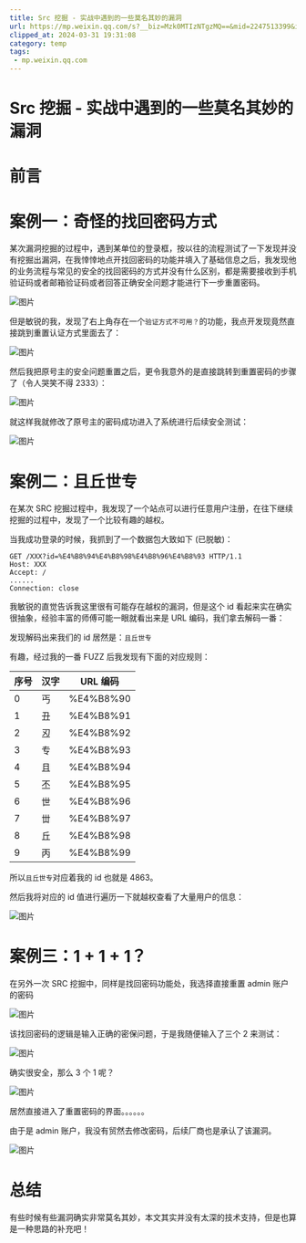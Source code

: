 ```yaml
---
title: Src 挖掘 - 实战中遇到的一些莫名其妙的漏洞
url: https://mp.weixin.qq.com/s?__biz=Mzk0MTIzNTgzMQ==&mid=2247513399&idx=1&sn=f7908a99fc8950154d3230fea51fbe0c&chksm=c2d77e2ff5a0f739b156d70bf488046da398e03ad325282f109c29791da8c7ef05b1752c0a8b&mpshare=1&scene=1&srcid=0227eXxDOnoAFSWMyL9XKdUg&sharer_shareinfo=ceaa97a39c9436cde945744183bc8ef9&sharer_shareinfo_first=ceaa97a39c9436cde945744183bc8ef9#rd
clipped_at: 2024-03-31 19:31:08
category: temp
tags: 
 - mp.weixin.qq.com
---
```



# Src 挖掘 - 实战中遇到的一些莫名其妙的漏洞

  

  

# 前言

# 案例一：奇怪的找回密码方式

某次漏洞挖掘的过程中，遇到某单位的登录框，按以往的流程测试了一下发现并没有挖掘出漏洞，在我悻悻地点开找回密码的功能并填入了基础信息之后，我发现他的业务流程与常见的安全的找回密码的方式并没有什么区别，都是需要接收到手机验证码或者邮箱验证码或者回答正确安全问题才能进行下一步重置密码。

![图片](assets/1711884668-6b721bc1bb92681000eedee6d170377e.webp)

但是敏锐的我，发现了右上角存在一个`验证方式不可用？`的功能，我点开发现竟然直接跳到重置认证方式里面去了：

![图片](assets/1711884668-9cae4f0306098212be4ac2f7177fef95.webp)

然后我把原号主的安全问题重置之后，更令我意外的是直接跳转到重置密码的步骤了（令人哭笑不得 2333）：

![图片](assets/1711884668-38e648288a1ec06f7b2ac0723d09e581.webp)

就这样我就修改了原号主的密码成功进入了系统进行后续安全测试：

![图片](assets/1711884668-2cf8524fcf4a61338bf98aa03d32218a.webp)

  

# 案例二：且丘世专

在某次 SRC 挖掘过程中，我发现了一个站点可以进行任意用户注册，在往下继续挖掘的过程中，发现了一个比较有趣的越权。

当我成功登录的时候，我抓到了一个数据包大致如下 (已脱敏)：

```plain
GET /XXX?id=%E4%B8%94%E4%B8%98%E4%B8%96%E4%B8%93 HTTP/1.1
Host: XXX
Accept: /
......
Connection: close
```

我敏锐的直觉告诉我这里很有可能存在越权的漏洞，但是这个 id 看起来实在确实很抽象，经验丰富的师傅可能一眼就看出来是 URL 编码，我们拿去解码一番：

发现解码出来我们的 id 居然是：`且丘世专`

有趣，经过我的一番 FUZZ 后我发现有下面的对应规则：

| 序号  | 汉字  | URL 编码 |
| --- | --- | --- |
| 0   | 丐   | %E4%B8%90 |
| 1   | 丑   | %E4%B8%91 |
| 2   | 丒   | %E4%B8%92 |
| 3   | 专   | %E4%B8%93 |
| 4   | 且   | %E4%B8%94 |
| 5   | 丕   | %E4%B8%95 |
| 6   | 世   | %E4%B8%96 |
| 7   | 丗   | %E4%B8%97 |
| 8   | 丘   | %E4%B8%98 |
| 9   | 丙   | %E4%B8%99 |

所以`且丘世专`对应着我的 id 也就是 4863。

然后我将对应的 id 值进行遍历一下就越权查看了大量用户的信息：

![图片](assets/1711884668-3f01848357f05b8bf1e95e5e34c6a115.webp)

# 案例三：1 + 1 + 1？

在另外一次 SRC 挖掘中，同样是找回密码功能处，我选择直接重置 admin 账户的密码

![图片](assets/1711884668-ef3037104502335978656c60c6b22fa2.webp)

该找回密码的逻辑是输入正确的密保问题，于是我随便输入了三个 2 来测试：

![图片](assets/1711884668-a2423d7499ace2579dd72f5558d1b3d2.webp)

确实很安全，那么 3 个 1 呢？

![图片](assets/1711884668-cda1ee64a9cee8c6a1adcddfa8cbc30d.webp)

居然直接进入了重置密码的界面。。。。。。

由于是 admin 账户，我没有贸然去修改密码，后续厂商也是承认了该漏洞。

![图片](assets/1711884668-3abf89f66eecdfa8caf456c4d4eea652.webp)

# 总结

有些时候有些漏洞确实非常莫名其妙，本文其实并没有太深的技术支持，但是也算是一种思路的补充吧！